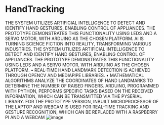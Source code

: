 # HandTracking
THE SYSTEM UTILIZES ARTIFICIAL INTELLIGENCE TO DETECT AND IDENTIFY HAND GESTURES, ENABLING CONTROL OF APPLIANCES. THE PROTOTYPE DEMONSTRATES THIS FUNCTIONALITY USING LEDS AND A SERVO MOTOR, WITH ARDUINO AS THE CHOSEN PLATFORM.
Al IS TURNING SCIENCE FICTION INTO REALITY, TRANSFORMING VARIOUS INDUSTRIES.
THE SYSTEM UTILIZES ARTIFICIAL INTELLIGENCE TO DETECT AND IDENTIFY HAND GESTURES, ENABLING CONTROL OF APPLIANCES.
THE PROTOTYPE DEMONSTRATES THIS FUNCTIONALITY USING LEDS AND A SERVO MOTOR, WITH ARDUINO AS THE CHOSEN PLATFORM.
• REAL-TIME HAND LANDMARK DETECTION IS ACHIEVED THROUGH OPENCV AND MEDIAPIPE LIBRARIES.
• MATHEMATICAL ALGORITHMS ANALYZE THE COORDINATES OF HAND LANDMARKS TO DETERMINE THE NUMBER OF RAISED FINGERS.
ARDUINO, PROGRAMMED WITH PYTHON, PERFORMS SPECIFIC TASKS BASED ON THE RECEIVED INFORMATION, WHICH CAN BE TRANSMITTED VIA THE PYSERIAL LIBRARY.
FOR THE PROTOTYPE VERSION, INBUILT MICROPROCESSOR OF THE LAPTOP AND WEBCAM IS USED FOR REAL-TIME TRACKING AND GESTURE RECOGNITION, WHICH CAN BE REPLACED WITH A RASPBERRY PI AND A WEBCAM
![image](https://github.com/user-attachments/assets/3f5e257b-a434-466e-9902-43a76fdb1b35)
